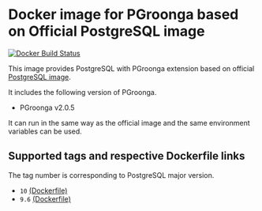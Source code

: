 # Docker image for PGroonga based on Official PostgreSQL image

[![Docker Build Status](https://img.shields.io/docker/build/iquiw/pgroonga-on-postgres.svg)](https://hub.docker.com/r/iquiw/pgroonga-on-postgres/)

This image provides PostgreSQL with PGroonga extension based on
official [PostgreSQL image](https://hub.docker.com/_/postgres/).

It includes the following version of PGroonga.

* PGroonga v2.0.5

It can run in the same way as the official image and the same environment
variables can be used.

## Supported tags and respective Dockerfile links

The tag number is corresponding to PostgreSQL major version.

* `10` [(Dockerfile)](https://github.com/iquiw/docker-pgroonga-on-postgres/blob/master/Dockerfile)
* `9.6` [(Dockerfile)](https://github.com/iquiw/docker-pgroonga-on-postgres/blob/9.6/Dockerfile)
